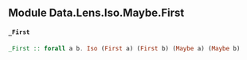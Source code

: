 ## Module Data.Lens.Iso.Maybe.First

#### `_First`

``` purescript
_First :: forall a b. Iso (First a) (First b) (Maybe a) (Maybe b)
```


